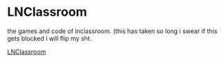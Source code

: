 # LNClassroom
the games and code of lnclassroom. (this has taken so long i swear if this gets blocked i will flip my sht.

[LNClassroom](https://sites.google.com/view/LNClassroom)


